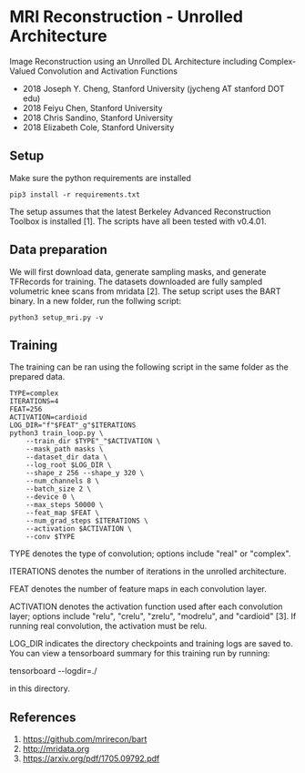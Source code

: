 # MRI Reconstruction - Unrolled Architecture
Image Reconstruction using an Unrolled DL Architecture including Complex-Valued Convolution and Activation Functions
* 2018 Joseph Y. Cheng, Stanford University (jycheng AT stanford DOT edu)
* 2018 Feiyu Chen, Stanford University
* 2018 Chris Sandino, Stanford University
* 2018 Elizabeth Cole, Stanford University

## Setup
Make sure the python requirements are installed

    pip3 install -r requirements.txt

The setup assumes that the latest Berkeley Advanced Reconstruction Toolbox is installed [1]. The scripts have all been tested with v0.4.01.

## Data preparation
We will first download data, generate sampling masks, and generate TFRecords for training. The datasets downloaded are fully sampled volumetric knee scans from mridata [2]. The setup script uses the BART binary. In a new folder, run the follwing script:

    python3 setup_mri.py -v

## Training
The training can be ran using the following script in the same folder as the prepared data.

    TYPE=complex
    ITERATIONS=4
    FEAT=256
    ACTIVATION=cardioid
    LOG_DIR="f"$FEAT"_g"$ITERATIONS
    python3 train_loop.py \
        --train_dir $TYPE"_"$ACTIVATION \
        --mask_path masks \
        --dataset_dir data \
        --log_root $LOG_DIR \
        --shape_z 256 --shape_y 320 \
        --num_channels 8 \
        --batch_size 2 \
        --device 0 \
        --max_steps 50000 \
        --feat_map $FEAT \
        --num_grad_steps $ITERATIONS \
        --activation $ACTIVATION \
        --conv $TYPE

TYPE denotes the type of convolution; options include "real" or "complex".

ITERATIONS denotes the number of iterations in the unrolled architecture.

FEAT denotes the number of feature maps in each convolution layer.

ACTIVATION denotes the activation function used after each convolution layer; options include "relu", "crelu", "zrelu", "modrelu", and "cardioid" [3].
If running real convolution, the activation must be relu.

LOG_DIR indicates the directory checkpoints and training logs are saved to. You can view a tensorboard summary for this training run by running:

tensorboard --logdir=./

in this directory.

## References
1. https://github.com/mrirecon/bart
2. http://mridata.org
3. https://arxiv.org/pdf/1705.09792.pdf 
